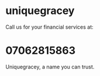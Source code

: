 # uniquegracey
Call us for your financial services  at: 
# 07062815863
Uniquegracey, a name you can trust.
